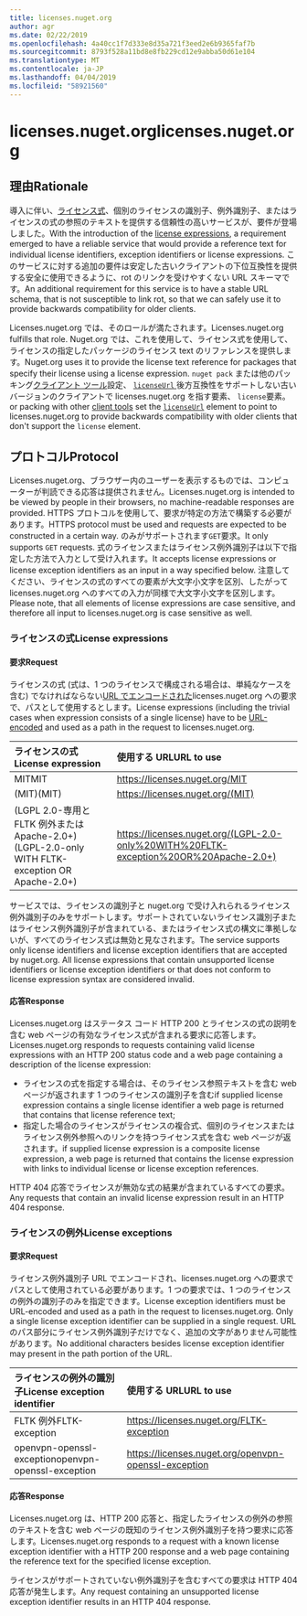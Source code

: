 ```yaml
---
title: licenses.nuget.org
author: agr
ms.date: 02/22/2019
ms.openlocfilehash: 4a40cc1f7d333e8d35a721f3eed2e6b9365faf7b
ms.sourcegitcommit: 8793f528a11bd8e8fb229cd12e9abba50d61e104
ms.translationtype: MT
ms.contentlocale: ja-JP
ms.lasthandoff: 04/04/2019
ms.locfileid: "58921560"
---
```

# <a name="licensesnugetorg"></a><span data-ttu-id="8ef27-102">licenses.nuget.org</span><span class="sxs-lookup"><span data-stu-id="8ef27-102">licenses.nuget.org</span></span>

## <a name="rationale"></a><span data-ttu-id="8ef27-103">理由</span><span class="sxs-lookup"><span data-stu-id="8ef27-103">Rationale</span></span>

<span data-ttu-id="8ef27-104">導入に伴い、[ライセンス式](nuspec.md#license)、個別のライセンスの識別子、例外識別子、またはライセンスの式の参照のテキストを提供する信頼性の高いサービスが、要件が登場しました。</span><span class="sxs-lookup"><span data-stu-id="8ef27-104">With the introduction of the [license expressions](nuspec.md#license), a requirement emerged to have a reliable service that would provide a reference text for individual license identifiers, exception identifiers or license expressions.</span></span>
<span data-ttu-id="8ef27-105">このサービスに対する追加の要件は安定した古いクライアントの下位互換性を提供する安全に使用できるように、rot のリンクを受けやすくない URL スキーマです。</span><span class="sxs-lookup"><span data-stu-id="8ef27-105">An additional requirement for this service is to have a stable URL schema, that is not susceptible to link rot, so that we can safely use it to provide backwards compatibility for older clients.</span></span>

<span data-ttu-id="8ef27-106">Licenses.nuget.org では、そのロールが満たされます。</span><span class="sxs-lookup"><span data-stu-id="8ef27-106">Licenses.nuget.org fulfills that role.</span></span> <span data-ttu-id="8ef27-107">Nuget.org では、これを使用して、ライセンス式を使用して、ライセンスの指定したパッケージのライセンス text のリファレンスを提供します。</span><span class="sxs-lookup"><span data-stu-id="8ef27-107">Nuget.org uses it to provide the license text reference for packages that specify their license using a license expression.</span></span> `nuget pack` <span data-ttu-id="8ef27-108">または他のパッキング[クライアント ツール](https://docs.microsoft.com/en-us/nuget/install-nuget-client-tools)設定、 [ `licenseUrl` ](nuspec.md#licenseurl)後方互換性をサポートしない古いバージョンのクライアントで licenses.nuget.org を指す要素、 `license`要素。</span><span class="sxs-lookup"><span data-stu-id="8ef27-108">or packing with other [client tools](https://docs.microsoft.com/en-us/nuget/install-nuget-client-tools) set the [`licenseUrl`](nuspec.md#licenseurl) element to point to licenses.nuget.org to provide backwards compatibility with older clients that don't support the `license` element.</span></span>

## <a name="protocol"></a><span data-ttu-id="8ef27-109">プロトコル</span><span class="sxs-lookup"><span data-stu-id="8ef27-109">Protocol</span></span>

<span data-ttu-id="8ef27-110">Licenses.nuget.org、ブラウザー内のユーザーを表示するものでは、コンピューターが判読できる応答は提供されません。</span><span class="sxs-lookup"><span data-stu-id="8ef27-110">Licenses.nuget.org is intended to be viewed by people in their browsers, no machine-readable responses are provided.</span></span>
<span data-ttu-id="8ef27-111">HTTPS プロトコルを使用して、要求が特定の方法で構築する必要があります。</span><span class="sxs-lookup"><span data-stu-id="8ef27-111">HTTPS protocol must be used and requests are expected to be constructed in a certain way.</span></span> <span data-ttu-id="8ef27-112">のみがサポートされます`GET`要求。</span><span class="sxs-lookup"><span data-stu-id="8ef27-112">It only supports `GET` requests.</span></span>
<span data-ttu-id="8ef27-113">式のライセンスまたはライセンス例外識別子は以下で指定した方法で入力として受け入れます。</span><span class="sxs-lookup"><span data-stu-id="8ef27-113">It accepts license expressions or license exception identifiers as an input in a way specified below.</span></span> <span data-ttu-id="8ef27-114">注意してください、ライセンスの式のすべての要素が大文字小文字を区別、したがって licenses.nuget.org へのすべての入力が同様で大文字小文字を区別します。</span><span class="sxs-lookup"><span data-stu-id="8ef27-114">Please note, that all elements of license expressions are case sensitive, and therefore all input to licenses.nuget.org is case sensitive as well.</span></span>

### <a name="license-expressions"></a><span data-ttu-id="8ef27-115">ライセンスの式</span><span class="sxs-lookup"><span data-stu-id="8ef27-115">License expressions</span></span>

#### <a name="request"></a><span data-ttu-id="8ef27-116">要求</span><span class="sxs-lookup"><span data-stu-id="8ef27-116">Request</span></span>

<span data-ttu-id="8ef27-117">ライセンスの式 (式は、1 つのライセンスで構成される場合は、単純なケースを含む) でなければならない[URL でエンコードされた](https://tools.ietf.org/html/rfc3986#section-2.1)licenses.nuget.org への要求で、パスとして使用するとします。</span><span class="sxs-lookup"><span data-stu-id="8ef27-117">License expressions (including the trivial cases when expression consists of a single license) have to be [URL-encoded](https://tools.ietf.org/html/rfc3986#section-2.1) and used as a path in the request to licenses.nuget.org.</span></span>

| <span data-ttu-id="8ef27-118">ライセンスの式</span><span class="sxs-lookup"><span data-stu-id="8ef27-118">License expression</span></span> | <span data-ttu-id="8ef27-119">使用する URL</span><span class="sxs-lookup"><span data-stu-id="8ef27-119">URL to use</span></span> |
|:---|:---|
| <span data-ttu-id="8ef27-120">MIT</span><span class="sxs-lookup"><span data-stu-id="8ef27-120">MIT</span></span>                                                | <https://licenses.nuget.org/MIT> |
| <span data-ttu-id="8ef27-121">(MIT)</span><span class="sxs-lookup"><span data-stu-id="8ef27-121">(MIT)</span></span>                                              | <https://licenses.nuget.org/(MIT)> |
| <span data-ttu-id="8ef27-122">(LGPL 2.0-専用と FLTK 例外または Apache-2.0+)</span><span class="sxs-lookup"><span data-stu-id="8ef27-122">(LGPL-2.0-only WITH FLTK-exception OR Apache-2.0+)</span></span> | <https://licenses.nuget.org/(LGPL-2.0-only%20WITH%20FLTK-exception%20OR%20Apache-2.0+)> |

<span data-ttu-id="8ef27-123">サービスでは、ライセンスの識別子と nuget.org で受け入れられるライセンス例外識別子のみをサポートします。サポートされていないライセンス識別子またはライセンス例外識別子が含まれている、またはライセンス式の構文に準拠しないが、すべてのライセンス式は無効と見なされます。</span><span class="sxs-lookup"><span data-stu-id="8ef27-123">The service supports only license identifiers and license exception identifiers that are accepted by nuget.org. All license expressions that contain unsupported license identifiers or license exception identifiers or that does not conform to license expression syntax are considered invalid.</span></span>

#### <a name="response"></a><span data-ttu-id="8ef27-124">応答</span><span class="sxs-lookup"><span data-stu-id="8ef27-124">Response</span></span>

<span data-ttu-id="8ef27-125">Licenses.nuget.org はステータス コード HTTP 200 とライセンスの式の説明を含む web ページの有効なライセンス式が含まれる要求に応答します。</span><span class="sxs-lookup"><span data-stu-id="8ef27-125">Licenses.nuget.org responds to requests containing valid license expressions with an HTTP 200 status code and a web page containing a description of the license expression:</span></span>

* <span data-ttu-id="8ef27-126">ライセンスの式を指定する場合は、そのライセンス参照テキストを含む web ページが返されます 1 つのライセンスの識別子を含む</span><span class="sxs-lookup"><span data-stu-id="8ef27-126">if supplied license expression contains a single license identifier a web page is returned that contains that license reference text;</span></span>
* <span data-ttu-id="8ef27-127">指定した場合のライセンスがライセンスの複合式、個別のライセンスまたはライセンス例外参照へのリンクを持つライセンス式を含む web ページが返されます。</span><span class="sxs-lookup"><span data-stu-id="8ef27-127">if supplied license expression is a composite license expression, a web page is returned that contains the license expression with links to individual license or license exception references.</span></span>

<span data-ttu-id="8ef27-128">HTTP 404 応答でライセンスが無効な式の結果が含まれているすべての要求。</span><span class="sxs-lookup"><span data-stu-id="8ef27-128">Any requests that contain an invalid license expression result in an HTTP 404 response.</span></span>

### <a name="license-exceptions"></a><span data-ttu-id="8ef27-129">ライセンスの例外</span><span class="sxs-lookup"><span data-stu-id="8ef27-129">License exceptions</span></span>

#### <a name="request"></a><span data-ttu-id="8ef27-130">要求</span><span class="sxs-lookup"><span data-stu-id="8ef27-130">Request</span></span>

<span data-ttu-id="8ef27-131">ライセンス例外識別子 URL でエンコードされ、licenses.nuget.org への要求でパスとして使用されている必要があります。1 つの要求では、1 つのライセンスの例外の識別子のみを指定できます。</span><span class="sxs-lookup"><span data-stu-id="8ef27-131">License exception identifiers must be URL-encoded and used as a path in the request to licenses.nuget.org. Only a single license exception identifier can be supplied in a single request.</span></span> <span data-ttu-id="8ef27-132">URL のパス部分にライセンス例外識別子だけでなく、追加の文字がありません可能性があります。</span><span class="sxs-lookup"><span data-stu-id="8ef27-132">No additional characters besides license exception identifier may present in the path portion of the URL.</span></span>

| <span data-ttu-id="8ef27-133">ライセンスの例外の識別子</span><span class="sxs-lookup"><span data-stu-id="8ef27-133">License exception identifier</span></span> | <span data-ttu-id="8ef27-134">使用する URL</span><span class="sxs-lookup"><span data-stu-id="8ef27-134">URL to use</span></span> |
|:---|:---|
|<span data-ttu-id="8ef27-135">FLTK 例外</span><span class="sxs-lookup"><span data-stu-id="8ef27-135">FLTK-exception</span></span>            | <https://licenses.nuget.org/FLTK-exception> |
|<span data-ttu-id="8ef27-136">openvpn-openssl-exception</span><span class="sxs-lookup"><span data-stu-id="8ef27-136">openvpn-openssl-exception</span></span> | <https://licenses.nuget.org/openvpn-openssl-exception> |

#### <a name="response"></a><span data-ttu-id="8ef27-137">応答</span><span class="sxs-lookup"><span data-stu-id="8ef27-137">Response</span></span>

<span data-ttu-id="8ef27-138">Licenses.nuget.org は、HTTP 200 応答と、指定したライセンスの例外の参照のテキストを含む web ページの既知のライセンス例外識別子を持つ要求に応答します。</span><span class="sxs-lookup"><span data-stu-id="8ef27-138">Licenses.nuget.org responds to a request with a known license exception identifier with a HTTP 200 response and a web page containing the reference text for the specified license exception.</span></span>

<span data-ttu-id="8ef27-139">ライセンスがサポートされていない例外識別子を含むすべての要求は HTTP 404 応答が発生します。</span><span class="sxs-lookup"><span data-stu-id="8ef27-139">Any request containing an unsupported license exception identifier results in an HTTP 404 response.</span></span>